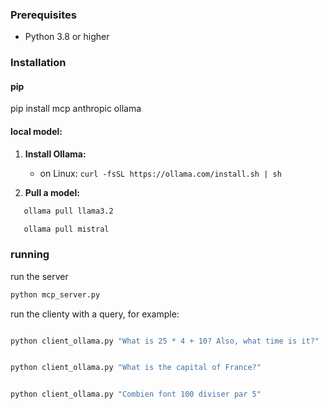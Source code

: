### Prerequisites

- Python 3.8 or higher

### Installation
#### pip
pip install mcp anthropic ollama

#### local model:
1. **Install Ollama:**
   - on Linux: `curl -fsSL https://ollama.com/install.sh | sh`

2. **Pull a model:**
```bash
   ollama pull llama3.2
   ```
```bash
   ollama pull mistral
   ```


### running
run the server
```bash
python mcp_server.py
```

run the clienty with a query, for example:
```bash

python client_ollama.py "What is 25 * 4 + 10? Also, what time is it?"
```
```bash

python client_ollama.py "What is the capital of France?"
```
```bash

python client_ollama.py "Combien font 100 diviser par 5"
```

